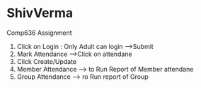 # ShivVerma
Comp636 Assignment
1. Click on Login : Only Adult can login -->Submit
2. Mark Attendance -->Click on attendane 
3. Click Create/Update
4. Member Attendance --> to Run Report of Member attendane
5. Group Attendance --> ro Run report of Group
